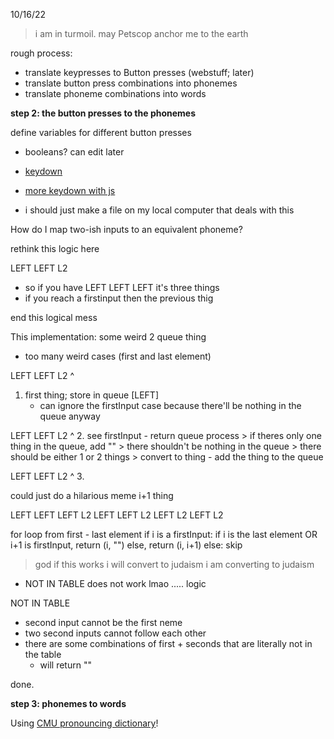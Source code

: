 10/16/22
> i am in turmoil. may Petscop anchor me to the earth

rough process:
- translate keypresses to Button presses (webstuff; later)
- translate button press combinations into phonemes 
- translate phoneme combinations into words

**step 2: the button presses to the phonemes**

define variables for different button presses
- booleans? can edit later
- [keydown](https://developer.mozilla.org/en-US/docs/Web/API/KeyboardEvent/key)
- [more keydown with js](https://www.youtube.com/watch?v=InKP-eRx6ts)


- i should just make a file on my local computer that deals with this


How do I map two-ish inputs to an equivalent phoneme?


rethink this logic here

LEFT LEFT L2
- so if you have LEFT LEFT LEFT it's three things
- if you reach a firstinput then the previous thig




end this logical mess

This implementation: some weird 2 queue thing
- too many weird cases (first and last element)

LEFT LEFT L2
^
1. first thing; store in queue [LEFT]
    - can ignore the firstInput case because there'll be nothing in the queue anyway

LEFT LEFT L2
     ^
2. see firstInput
    - return queue process
        > if theres only one thing in the queue, add ""
        > there shouldn't be nothing in the queue
        > there should be either 1 or 2 things
        > convert to thing
    - add the thing to the queue

LEFT LEFT L2
          ^
3. 


could just do a hilarious meme i+1 thing

LEFT LEFT 
LEFT L2
LEFT LEFT L2
LEFT L2 LEFT L2

for loop from first - last element
if i is a firstInput:
    if i is the last element OR i+1 is firstInput, return (i, "")
    else, return (i, i+1)
else:
    skip

> god if this works i will convert to judaism
> i am converting to judaism

- NOT IN TABLE does not work lmao
.....
logic

NOT IN TABLE
- second input cannot be the first neme
- two second inputs cannot follow each other
- there are some combinations of first + seconds that are literally not in the table
    - will return ""

done.

**step 3: phonemes to words**

Using [CMU pronouncing dictionary](https://en.wikipedia.org/wiki/CMU_Pronouncing_Dictionary)!

